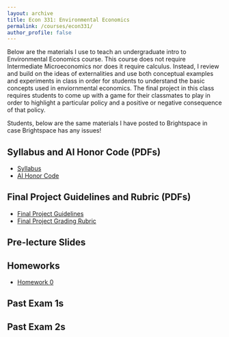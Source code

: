 ```yaml
---
layout: archive
title: Econ 331: Environmental Economics
permalink: /courses/econ331/
author_profile: false
---
```



Below are the materials I use to teach an undergraduate intro to Environmental Economics course. This course does not require Intermediate Microeconomics nor does it require calculus. Instead, I review and build on the ideas of externalities and use both conceptual examples and experiments in class in order for students to understand the basic concepts used in enviornmental economics. The final project in this class requires students to come up with a game for their classmates to play in order to highlight a particular policy and a positive or negative consequence of that policy.

Students, below are the same materials I have posted to Brightspace in case Brightspace has any issues!

## Syllabus and AI Honor Code (PDFs)
- <a href="/files/econ-331/Syllabus Fall 2025.pdf" target="_blank" rel="noopener">Syllabus</a>
- <a href="/files/econ-331/AI Honor Code.pdf" target="_blank" rel="noopener">AI Honor Code</a>

## Final Project Guidelines and Rubric (PDFs)
- <a href="/files/econ-331/Final Project Guidelines.pdf" target="_blank" rel="noopener">Final Project Guidelines</a>
- <a href="/files/econ-331/Final Project Grading Rubric.pdf" target="_blank" rel="noopener">Final Project Grading Rubric</a>


## Pre-lecture Slides

## Homeworks
- <a href="/files/econ-331/homeworks/HW0.pdf" target="_blank" rel="noopener">Homework 0</a>


## Past Exam 1s

## Past Exam 2s


